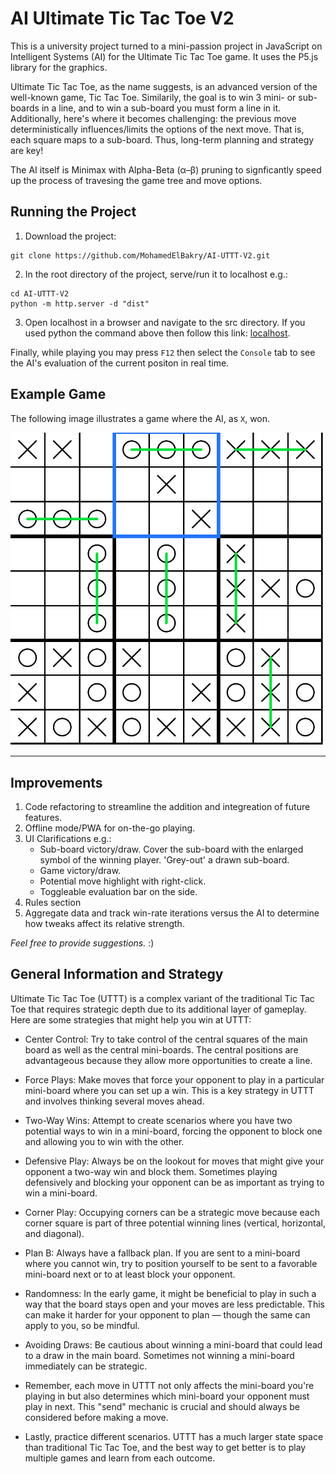 # AI Ultimate Tic Tac Toe V2
This is a university project turned to a mini-passion project in JavaScript on Intelligent Systems (AI) for the Ultimate Tic Tac Toe game.
It uses the P5.js library for the graphics.

Ultimate Tic Tac Toe, as the name suggests, is an advanced version of the well-known game, Tic Tac Toe.
Similarily, the goal is to win 3 mini- or sub-boards in a line, and to win a sub-board you must form a line in it. Additionally, here's where it becomes challenging:
the previous move deterministically influences/limits the options of the next move. That is, each square maps to a sub-board. Thus, long-term planning and strategy are key! 

The AI itself is Minimax with Alpha-Beta (α–β) pruning to signficantly speed up the process of travesing the game tree and move options.

## Running the Project
  1. Download the project: 
 ```shell
 git clone https://github.com/MohamedElBakry/AI-UTTT-V2.git
 ```
  2. In the root directory of the project, serve/run it to localhost e.g.: 
  ```shell
  cd AI-UTTT-V2
  python -m http.server -d "dist"
  ```
  3. Open localhost in a browser and navigate to the src directory. If you used python the command above then follow this link: [localhost](http://localhost:8000).

Finally, while playing you may press `F12` then select the `Console` tab to see the AI's evaluation of the current positon in real time.

 ## Example Game
 The following image illustrates a game where the AI, as `X`, won.
 
 ![The AI being victorious over a human.](images/Example-AI-Victory.png)

 ***

## Improvements

1. Code refactoring to streamline the addition and integreation of future features.
2. Offline mode/PWA for on-the-go playing.
3. UI Clarifications e.g.:
    * Sub-board victory/draw. Cover the sub-board with the enlarged symbol of the winning player. 'Grey-out' a drawn sub-board.
    * Game victory/draw.
    * Potential move highlight with right-click.
    * Toggleable evaluation bar on the side.
4. Rules section 
5. Aggregate data and track win-rate iterations versus the AI to determine how tweaks affect its relative strength.

*Feel free to provide suggestions.* :) 

## General Information and Strategy
Ultimate Tic Tac Toe (UTTT) is a complex variant of the traditional Tic Tac Toe that requires strategic depth due to its additional layer of gameplay. Here are some strategies that might help you win at UTTT:

 - Center Control: Try to take control of the central squares of the main board as well as the central mini-boards. The central positions are advantageous because they allow more opportunities to create a line.

- Force Plays: Make moves that force your opponent to play in a particular mini-board where you can set up a win. This is a key strategy in UTTT and involves thinking several moves ahead.

- Two-Way Wins: Attempt to create scenarios where you have two potential ways to win in a mini-board, forcing the opponent to block one and allowing you to win with the other.

- Defensive Play: Always be on the lookout for moves that might give your opponent a two-way win and block them. Sometimes playing defensively and blocking your opponent can be as important as trying to win a mini-board.

- Corner Play: Occupying corners can be a strategic move because each corner square is part of three potential winning lines (vertical, horizontal, and diagonal).

- Plan B: Always have a fallback plan. If you are sent to a mini-board where you cannot win, try to position yourself to be sent to a favorable mini-board next or to at least block your opponent.

- Randomness: In the early game, it might be beneficial to play in such a way that the board stays open and your moves are less predictable. This can make it harder for your opponent to plan — though the same can apply to you, so be mindful.

- Avoiding Draws: Be cautious about winning a mini-board that could lead to a draw in the main board. Sometimes not winning a mini-board immediately can be strategic.

- Remember, each move in UTTT not only affects the mini-board you're playing in but also determines which mini-board your opponent must play in next. This "send" mechanic is crucial and should always be considered before making a move.

- Lastly, practice different scenarios. UTTT has a much larger state space than traditional Tic Tac Toe, and the best way to get better is to play multiple games and learn from each outcome.
